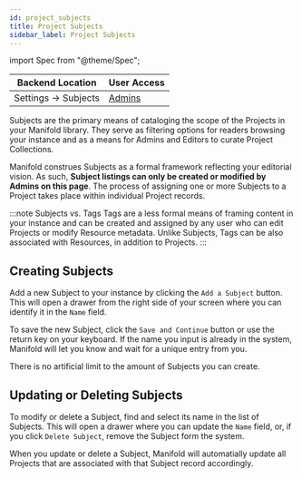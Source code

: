 ```yaml
---
id: project_subjects
title: Project Subjects
sidebar_label: Project Subjects
---
```


import Spec from "@theme/Spec";

<Spec title="How do I get here?">

| Backend Location    | User Access                      |
|---------------------|----------------------------------|
| Settings → Subjects | [Admins](../../backend/users.md) |

</Spec>

Subjects are the primary means of cataloging the scope of the Projects in your Manifold library. They serve as filtering options for readers browsing your instance and as a means for Admins and Editors to curate Project Collections.

Manifold construes Subjects as a formal framework reflecting your editorial vision. As such, **Subject listings can only be created or modified by Admins on this page**. The process of assigning one or more Subjects to a Project takes place within individual Project records.

:::note Subjects vs. Tags
Tags are a less formal means of framing content in your instance and can be created and assigned by any user who can edit Projects or modify Resource metadata. Unlike Subjects, Tags can be also associated with Resources, in addition to Projects.
:::

## Creating Subjects

Add a new Subject to your instance by clicking the `Add a Subject` button. This will open a drawer from the right side of your screen where you can identify it in the `Name` field.

To save the new Subject, click the `Save and Continue` button or use the return key on your keyboard. If the name you input is already in the system, Manifold will let you know and wait for a unique entry from you.

There is no artificial limit to the amount of Subjects you can create.

## Updating or Deleting Subjects

To modify or delete a Subject, find and select its name in the list of Subjects. This will open a drawer where you can update the `Name` field, or, if you click `Delete Subject`, remove the Subject form the system.

When you update or delete a Subject, Manifold will automatially update all Projects that are associated with that Subject record accordingly.